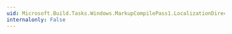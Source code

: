 ```yaml
---
uid: Microsoft.Build.Tasks.Windows.MarkupCompilePass1.LocalizationDirectivesToLocFile
internalonly: False
---
```

